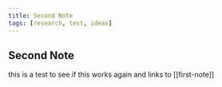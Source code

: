 ```yaml
---
title: Second Note
tags: [research, test, ideas]
---
```


## Second Note

this is a test to see if this works again and links to [[first-note]]